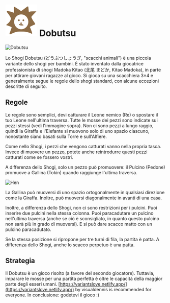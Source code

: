 
# ![Dobutsu Shogi](https://github.com/gbtami/pychess-variants/blob/master/static/icons/Dobutsu.svg) Dobutsu 

![Dobutsu](https://github.com/gbtami/pychess-variants/blob/master/static/images/ShogiGuide/Dobutsu.png)

Lo Shogi Dobutsu (どうぶつしょうぎ, "scacchi animali") è una piccola variante dello shogi per bambini. È stato inventato dalla giocatrice professionista di shogi Madoka Kitao (北尾 まどか, Kitao Madoka), in parte per attirare giovani ragazze al gioco. Si gioca su una scacchiera 3×4 e generalmente segue le regole dello shogi standard, con alcune eccezioni descritte di seguito.

## Regole

Le regole sono semplici, devi catturare il Leone nemico (Re) o spostare il tuo Leone nell'ultima traversa. Tutte le mosse dei pezzi sono indicate sui pezzi stessi (vedi l'immagine sopra). Non ci sono pezzi a lungo raggio, quindi la Giraffa e l'Elefante si muovono solo di uno spazio ciascuno, nonostante siano basati sulla Torre e sull'Alfiere.

Come nello Shogi, i pezzi che vengono catturati vanno nella propria tasca. Invece di muovere un pezzo, potete anche reintrodurre questi pezzi catturati come se fossero vostri.

A differenza dello Shogi, solo un pezzo può promuovere: il Pulcino (Pedone) promuove a Gallina (Tokin) quando raggiunge l'ultima traversa. 

![Hen](https://github.com/gbtami/pychess-variants/blob/master/static/images/ShogiGuide/Hen.png)

La Gallina può muoversi di uno spazio ortogonalmente in qualsiasi direzione come la Giraffa. Inoltre, può muoversi diagonalmente in avanti di una casa.

Inoltre, a differenza dello Shogi, non ci sono restrizioni per i pulcini. Puoi inserire due pulcini nella stessa colonna. Puoi paracadutare un pulcino nell'ultima traversa (anche se ciò è sconsigliato, in quanto questo pulcino non sarà più in grado di muoversi). E si può dare scacco matto con un pulcino paracadutato.

Se la stessa posizione si ripropone per tre turni di fila, la partita è patta. A differenza dello Shogi, anche lo scacco perpetuo è una patta.

## Strategia

Il Dobutsu è un gioco risolto (a favore del secondo giocatore). Tuttavia, imparare le mosse per una partita perfetta è oltre le capacità della maggior parte degli esseri umani.
[https://variantslove.netlify.app/](https://variantslove.netlify.app/) by visualdennis is recommended for everyone.
In conclusione: godetevi il gioco :)
